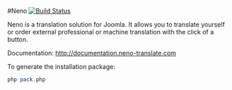 #Neno [![Build Status](https://travis-ci.org/Jensen-Technologies/neno.svg?branch=master)](https://travis-ci.org/Jensen-Technologies/neno)

Neno is a translation solution for Joomla. It allows you to translate yourself or order external professional or machine translation with the click of a button.

Documentation: http://documentation.neno-translate.com

To generate the installation package:

```php
php pack.php
```
